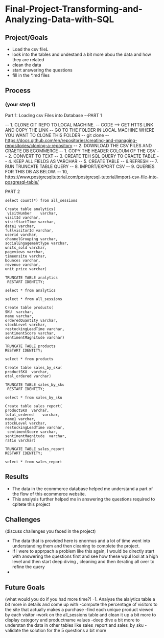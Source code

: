 # Final-Project-Transforming-and-Analyzing-Data-with-SQL

## Project/Goals
- Load the csv fileL
- look into the tables and undestand a bit more abou the data and how they are related
- clean the data
- start answering the questions
- fill in the *.md files

## Process
### (your step 1)
Part 1: Loading csv Files into Database
--PART 1

-- 1. CLONE GIT REPO TO LOCAL MACHINE.
--     CODE --> GET HTTS LINK AND COPY THE LINK
-- 	GO TO THE FOLDER IN LOCAL MACHINE WHERE YOU WANT TO CLONE THIS FOLDER 
-- 	git clone <HTTPS LINK FROM PROVIOUS STEP>
-- 	https://docs.github.com/en/repositories/creating-and-managing-repositories/cloning-a-repository
-- 2. DOWNLOAD THE CSV FILES AND CRAETE DB ECOMMERCE
--     1. COPY THE HEADER COLOUM OF THE CSV
-- 	2. CONVERT TO TEXT
-- 	3. CREATE TEH SQL QUERY TO CRAETE TABLE
-- 	4. KEEP ALL FIELDS AS VARCHAR
-- 	5. CREATE TABLE
-- 	6.REFRESH
-- 	7. RUN TRUNCATE TABLE QUERY
-- 	8. IMPORT/EXPORT CSV
-- 	9. QUERIES FOR THIS DB AS BELOW.
--  10, https://www.postgresqltutorial.com/postgresql-tutorial/import-csv-file-into-posgresql-table/

PART 2 
```
select count(*) from all_sessions
```
```
Create table analytics(
 visitNumber	varchar,
visitId varchar,	
visitStartTime varchar,	
date1 varchar,
fullvisitorId varchar,	
userid varchar,	
channelGrouping	varchar,
socialEngagementType varchar,	
units_sold varchar,	
pageviews varchar,	
timeonsite varchar,
bounces	varchar,
revenue	varchar,
unit_price varchar)
```

```
TRUNCATE TABLE analytics 
 RESTART IDENTITY;
```
```
select * from analytics
```
```
select * from all_sessions
```

```
Create table products(
SKU	 varchar,
name varchar,	
orderedQuantity varchar,	
stockLevel varchar,	
restockingLeadTime varchar,		
sentimentScore varchar,	
sentimentMagnitude varchar)
```

```
TRUNCATE TABLE products
RESTART IDENTITY;
```

```
select * from products
```
```
Create table sales_by_sku(
productSKU	varchar,
otal_ordered varchar)
```
```
TRUNCATE TABLE sales_by_sku
 RESTART IDENTITY;
```
 
```
select * from sales_by_sku
```
```
Create table sales_report(
productSKU	varchar,
total_ordered	 varchar,
name1 varchar,
stockLevel varchar,
restockingLeadTime varchar,	
 sentimentScore varchar,	
sentimentMagnitude	varchar,
ratio varchar)
```
```
TRUNCATE TABLE sales_report
RESTART IDENTITY;
```
 
```
select * from sales_report
```


## Results
- The data in the ecommerce database helped me understand a part of the flow of this ecommerce website.
- This analysis further helped me in answering the questions required to cpltete this project

## Challenges 
(discuss challenges you faced in the project)
- The data that is provided here is enormus and a lot of time went into understanding them and then cleaning to complete the project.
- If i were to apprpach a problem like this again, I would be directly start with answering the questions first and see how these wpul lool at a high level and then start deep diving , cleaning and then iterating all over to refine the query
- 

## Future Goals
(what would you do if you had more time?)
-1. Analyse the alalytics table a bit more in details and come up with 
      -compute the percentage of visitors to the site that actually makes a purchase
      -find each unique product viewed by each visitor
      -work on the all_sessions table and clean it up a bit more to display category and productname values
      -deep dive a bit more to understan the data in other tables like sales_report and sales_by_sku
      - validate the solution for the  5 questions a bit more
